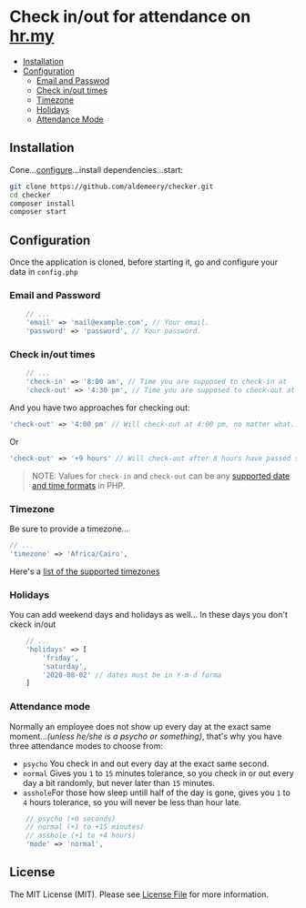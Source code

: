 
# Check in/out for attendance on [hr.my](https://hr.my)

* [Installation](#installation)
* [Configuration](#configuration)
  * [Email and Passwod](#email-and-password)
  * [Check in/out times](#check-inout-times)
  * [Timezone](#timezone)
  * [Holidays](#holidays)
  * [Attendance Mode](#attendance-mode)

## Installation

Cone...[configure](#configuration)...install dependencies...start:

``` bash
git clone https://github.com/aldemeery/checker.git
cd checker
composer install
composer start
```

## Configuration
Once the application is cloned, before starting it, go and configure your data in `config.php`

### Email and Password
```php
    // ...
    'email' => 'mail@example.com', // Your email.
    'password' => 'password', // Your password.
```
### Check in/out times
```php
    // ...
    'check-in' => '8:00 am', // Time you are supposed to check-in at
    'check-out' => '4:30 pm', // Time you are supposed to check-out at
```
And you have two approaches for checking out:
```php
'check-out' => '4:00 pm' // Will check-out at 4:00 pm, no matter what..
```
Or
```php
'check-out' => '+9 hours' // Will check-out after 8 hours have passed since you checked-in
```

> NOTE:
> Values for `check-in` and `check-out` can be any [supported date and time formats](https://www.php.net/manual/en/datetime.formats.php) in PHP.

### Timezone
Be sure to provide a timezone...
```php
// ...
'timezone' => 'Africa/Cairo',
```

Here's a [list of the supported timezones](https://www.php.net/manual/en/timezones.php)

### Holidays
You can add weekend days and holidays as well...
In these days you don't ckeck in/out
```php
    // ...
    'holidays' => [
        'friday',
        'saturday',
        '2020-08-02' // dates must be in Y-m-d forma
    ]
```
### Attendance mode
Normally an employee does not show up every day at the exact same moment...*(unless he/she is a psycho or something)*, that's why you have three attendance modes to choose from:

   * `psycho` You check in and out every day at the exact same second.
   * `normal` Gives you `1` to `15` minutes tolerance, so you check in or out every day  a bit randomly, but never later than `15` minutes.
   * `asshole`For those how sleep untill half of the day is gone, gives you `1` to `4` hours tolerance, so you will never be less than hour late.

```php
    // psycho (+0 seconds)
    // normal (+1 to +15 minutes)
    // asshole (+1 to +4 hours)
    'mode' => 'normal',
```

## License

The MIT License (MIT). Please see [License File](LICENSE) for more information.
